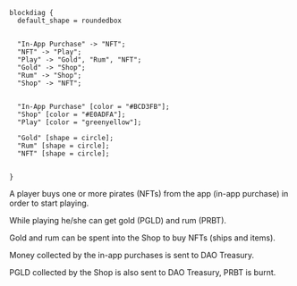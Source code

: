 ```blockdiag
blockdiag {
  default_shape = roundedbox
  

  "In-App Purchase" -> "NFT";
  "NFT" -> "Play";
  "Play" -> "Gold", "Rum", "NFT";
  "Gold" -> "Shop";
  "Rum" -> "Shop";
  "Shop" -> "NFT";
  

  "In-App Purchase" [color = "#BCD3FB"];
  "Shop" [color = "#E0ADFA"];
  "Play" [color = "greenyellow"];

  "Gold" [shape = circle];
  "Rum" [shape = circle];
  "NFT" [shape = circle];

 
}
```

A player buys one or more pirates (NFTs) from the app (in-app purchase) in order to start playing.

While playing he/she can get gold (PGLD) and rum (PRBT).

Gold and rum can be spent into the Shop to buy NFTs (ships and items).

Money collected by the in-app purchases is sent to DAO Treasury.

PGLD collected by the Shop is also sent to DAO Treasury, PRBT is burnt.
